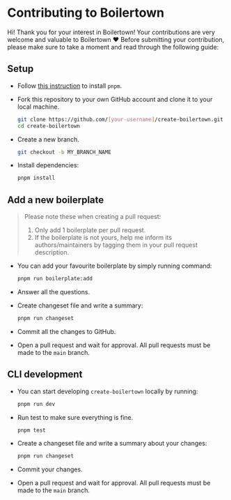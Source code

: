 # Contributing to Boilertown

Hi! Thank you for your interest in Boilertown! Your contributions are very welcome and valuable to Boilertown ❤️ Before submitting your contribution, please make sure to take a moment and read through the following guide:

## Setup

- Follow [this instruction](https://pnpm.io/installation) to install `pnpm`.

- Fork this repository to your own GitHub account and clone it to your local machine.

  ```sh
  git clone https://github.com/[your-username]/create-boilertown.git
  cd create-boilertown
  ```

- Create a new branch.

  ```sh
  git checkout -b MY_BRANCH_NAME
  ```

- Install dependencies:

  ```sh
  pnpm install
  ```

## Add a new boilerplate

> Please note these when creating a pull request:
>
> 1. Only add 1 boilerplate per pull request.
> 2. If the boilerplate is not yours, help me inform its authors/maintainers by tagging them in your pull request description.

- You can add your favourite boilerplate by simply running command:

  ```sh
  pnpm run boilerplate:add
  ```

- Answer all the questions.

- Create changeset file and write a summary:

  ```sh
  pnpm run changeset
  ```

- Commit all the changes to GitHub.
- Open a pull request and wait for approval. All pull requests must be made to the `main` branch.

## CLI development

- You can start developing `create-boilertown` locally by running:

  ```sh
  pnpm run dev
  ```

- Run test to make sure everything is fine.

  ```sh
  pnpm test
  ```

- Create a changeset file and write a summary about your changes:

  ```sh
  pnpm run changeset
  ```

- Commit your changes.
- Open a pull request and wait for approval. All pull requests must be made to the `main` branch.
